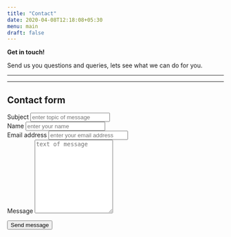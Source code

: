 ```yaml
---
title: "Contact"
date: 2020-04-08T12:18:08+05:30
menu: main
draft: false
---
```


<section class="content content-light">
        <div class="container">
            <p class="header text-center"><strong>Get in touch!</strong></p>
            <p class="text-center">Send us you questions and queries, lets see what we can do for you.
</p>
            
   <hr class="invisible" />
            <hr class="invisible" />
            
   <!-- Contact form -->
  <form action="/contact" method="post" class="contact-form" role="form" id="contactform">
                <h2 class="title-form">Contact form</h2>
                <div class="row">
                    <div class="col-md-6">
                        <div class="form-group">
                            <label for="fieldInputTopic">Subject</label>
                            <input type="text" class="form-control input-lg" id="fieldInputTopic" placeholder="enter topic of message" />
                        </div>
                        <div class="form-group">
                            <label for="fieldInputName">Name</label>
                            <input type="text" class="form-control input-lg" id="fieldInputName" placeholder="enter your name" />
                        </div>
                        <div class="form-group">
                            <label for="fieldInputEmail">Email address</label>
                            <input type="email" class="form-control input-lg" id="fieldInputEmail" placeholder="enter your email address" />
                        </div>
                    </div>
                    <div class="col-md-6">
                        <div class="form-group">
                            <label for="fieldInputMessage">Message</label>
                            <textarea class="form-control" rows="11" id="fieldInputMessage" placeholder="text of message"></textarea>
                        </div>
                    </div>
                </div>
                <p class="text-right buttons-margin-horizontal">
                    <input type="submit" class="btn btn-theme btn-green" value="Send message" onclick="send()" />
                </p>
            </form>
            
   </div>
    </section>